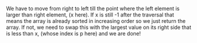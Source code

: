 We have to move from right to left till the point where the left element is larger than right element, (x here). If x is still -1 after the traversal that means the array is already sorted in increasing order so we just return the array. If not, we need to swap this with the largest value on its right side that is less than x, (whose index is p here) and we are done!